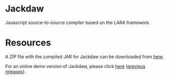# Jackdaw
Javascript source-to-source compiler based on the LARA framework.

# Resources

A ZIP file with the compiled JAR for Jackdaw can be downloaded from [here](http://specs.fe.up.pt/tools/jackdaw.zip).

For an online demo version of Jackdaw, please click [here](https://specs.fe.up.pt/tools/jackdaw/) ([previous releases](https://drive.google.com/drive/folders/1-y97JkfvLIPslDL7sjbjf1h4mRa9Eqzo?usp=sharing)).

